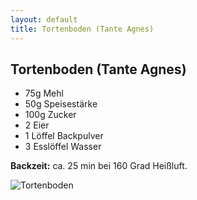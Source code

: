 ```yaml
---
layout: default
title: Tortenboden (Tante Agnes)
---
```


## Tortenboden (Tante Agnes)

- 75g Mehl
- 50g Speisestärke
- 100g Zucker
- 2 Eier
- 1 Löffel Backpulver
- 3 Esslöffel Wasser

**Backzeit:** ca. 25 min bei 160 Grad Heißluft.

<img alt="Tortenboden" src="{{site.baseurl}}/img/tortenboden-tante-agnes.jpg" class="original_rezept" />

